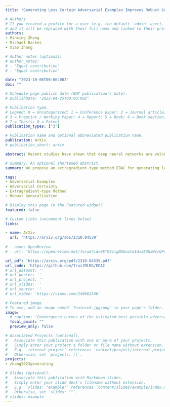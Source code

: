 ```yaml
---
title: "Generating Less Certain Adversarial Examples Improves Robust Generalization"

# Authors
# If you created a profile for a user (e.g. the default `admin` user), write the username (folder name) here 
# and it will be replaced with their full name and linked to their profile.
authors:
- Minxing Zhang
- Michael Backes
- Xiao Zhang

# Author notes (optional)
# author_notes:
# - "Equal contribution"
# - "Equal contribution"

date: "2023-10-06T00:00:00Z"
doi: ""

# Schedule page publish date (NOT publication's date).
# publishDate: "2022-04-25T00:00:00Z"

# Publication type.
# Legend: 0 = Uncategorized; 1 = Conference paper; 2 = Journal article;
# 3 = Preprint / Working Paper; 4 = Report; 5 = Book; 6 = Book section;
# 7 = Thesis; 8 = Patent
publication_types: ["3"]

# Publication name and optional abbreviated publication name.
publication: ArXiv
# publication_short: arxiv

abstract: Recent studies have shown that deep neural networks are vulnerable to adversarial examples. Numerous defenses have been proposed to improve model robustness, among which adversarial training is most successful. In this work, we revisit the robust overfitting phenomenon. In particular, we argue that overconfident models produced during adversarial training could be a potential cause, supported by the empirical observation that the predicted labels of adversarial examples generated by models with better robust generalization ability tend to have significantly more even distributions. Based on the proposed definition of adversarial certainty, we incorporate an extragradient step in the adversarial training framework to search for models that can generate adversarially perturbed inputs with lower certainty, further improving robust generalization. Our approach is general and can be easily combined with other variants of adversarial training methods. Extensive experiments on image benchmarks demonstrate that our method effectively alleviates robust overfitting and is able to produce models with consistently improved robustness.

# Summary. An optional shortened abstract.
summary: We propose an extragradient-type method EDAC for generating less certain adversarial examples to improve robust generalization

tags: 
- Adversarial Examples
- Adversarial Certainty
- Extragradient-type Method
- Robust Generalization

# Display this page in the Featured widget?
featured: false

# Custom links (uncomment lines below)
links:

- name: ArXiv
  url: 'https://arxiv.org/abs/2310.04539'
  
# - name: OpenReview
#   url: 'https://openreview.net/forum?id=6ET9SzlgNX&noteId=3E3haWzrQPr'

url_pdf: 'https://arxiv.org/pdf/2310.04539.pdf'
url_code: 'https://github.com/TrustMLRG/EDAC'
# url_dataset: ''
# url_poster: ''
# url_project: ''
# url_slides: ''
# url_source: ''
# url_video: 'https://vimeo.com/240662546'

# Featured image
# To use, add an image named `featured.jpg/png` to your page's folder. 
image:
  # caption: 'Convergence curves of the estimated best possible adversarial risk'
  focal_point: ""
  preview_only: false

# Associated Projects (optional).
#   Associate this publication with one or more of your projects.
#   Simply enter your project's folder or file name without extension.
#   E.g. `internal-project` references `content/project/internal-project/index.md`.
#   Otherwise, set `projects: []`.
projects:
- zhang2023generating

# Slides (optional).
#   Associate this publication with Markdown slides.
#   Simply enter your slide deck's filename without extension.
#   E.g. `slides: "example"` references `content/slides/example/index.md`.
#   Otherwise, set `slides: ""`.
# slides: example
---
```


<!-- {{% callout note %}}
Click the *Cite* button above to demo the feature to enable visitors to import publication metadata into their reference management software.
{{% /callout %}}

{{% callout note %}}
Create your slides in Markdown - click the *Slides* button to check out the example.
{{% /callout %}}

Supplementary notes can be added here, including [code, math, and images](https://wowchemy.com/docs/writing-markdown-latex/). -->

